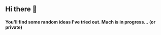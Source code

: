 ## Hi there 👋

 #### You'll find some random ideas I've tried out. Much is in progress... (or private)

 

